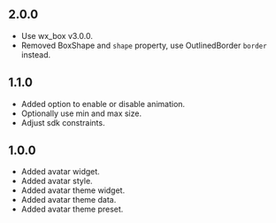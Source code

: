 ## 2.0.0

* Use wx_box v3.0.0.
* Removed BoxShape and `shape` property, use OutlinedBorder `border` instead.

## 1.1.0

* Added option to enable or disable animation.
* Optionally use min and max size.
* Adjust sdk constraints.

## 1.0.0

* Added avatar widget.
* Added avatar style.
* Added avatar theme widget.
* Added avatar theme data.
* Added avatar theme preset.
